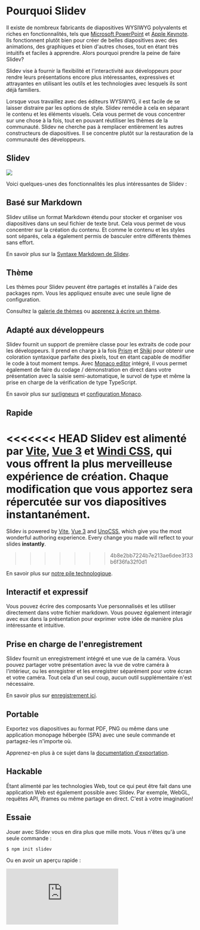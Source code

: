 # Pourquoi Slidev

Il existe de nombreux fabricants de diapositives WYSIWYG polyvalents et riches en fonctionnalités, tels que [Microsoft PowerPoint](https://www.microsoft.com/en-us/microsoft-365/powerpoint) et [Apple Keynote](https://www.apple.com/keynote/). Ils fonctionnent plutôt bien pour créer de belles diapositives avec des animations, des graphiques et bien d'autres choses, tout en étant très intuitifs et faciles à apprendre. Alors pourquoi prendre la peine de faire Slidev?

Slidev vise à fournir la flexibilité et l'interactivité aux développeurs pour rendre leurs présentations encore plus intéressantes, expressives et attrayantes en utilisant les outils et les technologies avec lesquels ils sont déjà familiers.

Lorsque vous travaillez avec des éditeurs WYSIWYG, il est facile de se laisser distraire par les options de style. Slidev remédie à cela en séparant le contenu et les éléments visuels. Cela vous permet de vous concentrer sur une chose à la fois, tout en pouvant réutiliser les thèmes de la communauté. Slidev ne cherche pas à remplacer entièrement les autres constructeurs de diapositives. Il se concentre plutôt sur la restauration de la communauté des développeurs.

## Slidev

![](/screenshots/cover.png)

Voici quelques-unes des fonctionnalités les plus intéressantes de Slidev :

## Basé sur Markdown

Slidev utilise un format Markdown étendu pour stocker et organiser vos diapositives dans un seul fichier de texte brut. Cela vous permet de vous concentrer sur la création du contenu. Et comme le contenu et les styles sont séparés, cela a également permis de basculer entre différents thèmes sans effort.

En savoir plus sur la [Syntaxe Markdown de Slidev](/guide/syntax).

## Thème

Les thèmes pour Slidev peuvent être partagés et installés à l'aide des packages npm. Vous les appliquez ensuite avec une seule ligne de configuration.

Consultez la [galerie de thèmes](/themes/gallery) ou [apprenez à écrire un thème](/themes/write-a-theme).

## Adapté aux développeurs

Slidev fournit un support de première classe pour les extraits de code pour les développeurs. Il prend en charge à la fois [Prism](https://prismjs.com/) et [Shiki](https://github.com/shikijs/shiki) pour obtenir une coloration syntaxique parfaite des pixels, tout en étant capable de modifier le code à tout moment temps. Avec [Monaco editor](https://microsoft.github.io/monaco-editor/) intégré, il vous permet également de faire du codage / démonstration en direct dans votre présentation avec la saisie semi-automatique, le survol de type et même la prise en charge de la vérification de type TypeScript.

En savoir plus sur [surligneurs](/custom/highlighters) et [configuration Monaco](/custom/config-monaco).

## Rapide

<<<<<<< HEAD
Slidev est alimenté par [Vite](https://vitejs.dev/), [Vue 3](https://v3.vuejs.org/) et [Windi CSS](https://windicss.org/), qui vous offrent la plus merveilleuse expérience de création. Chaque modification que vous apportez sera répercutée sur vos diapositives **instantanément**.
=======
Slidev is powered by [Vite](https://vitejs.dev/), [Vue 3](https://v3.vuejs.org/) and [UnoCSS](https://unocss.dev/), which give you the most wonderful authoring experience. Every change you made will reflect to your slides **instantly**.
>>>>>>> 4b8e2bb7224b7e213ae6dee3f33b6f36fa32f0d1

En savoir plus sur [notre pile technologique](/guide/#pile-technologique).

## Interactif et expressif

Vous pouvez écrire des composants Vue personnalisés et les utiliser directement dans votre fichier markdown. Vous pouvez également interagir avec eux dans la présentation pour exprimer votre idée de manière plus intéressante et intuitive.

## Prise en charge de l'enregistrement

Slidev fournit un enregistrement intégré et une vue de la caméra. Vous pouvez partager votre présentation avec la vue de votre caméra à l'intérieur, ou les enregistrer et les enregistrer séparément pour votre écran et votre caméra. Tout cela d'un seul coup, aucun outil supplémentaire n'est nécessaire.

En savoir plus sur [enregistrement ici](/guide/recording).

## Portable

Exportez vos diapositives au format PDF, PNG ou même dans une application monopage hébergée (SPA) avec une seule commande et partagez-les n'importe où.

Apprenez-en plus à ce sujet dans la [documentation d'exportation](/guide/exporting).

## Hackable

Étant alimenté par les technologies Web, tout ce qui peut être fait dans une application Web est également possible avec Slidev. Par exemple, WebGL, requêtes API, iframes ou même partage en direct. C'est à votre imagination!

## Essaie

Jouer avec Slidev vous en dira plus que mille mots. Vous n'êtes qu'à une seule commande :

```bash
$ npm init slidev
```

Ou en avoir un aperçu rapide :

<div class="aspect-9/16 relative">
<iframe class="rounded w-full shadow-md border-none" src="https://www.youtube.com/embed/eW7v-2ZKZOU" title="YouTube video player" frameborder="0" allow="accelerometer; autoplay; clipboard-write; encrypted-media; gyroscope; picture-in-picture" allowfullscreen></iframe>
</div>
